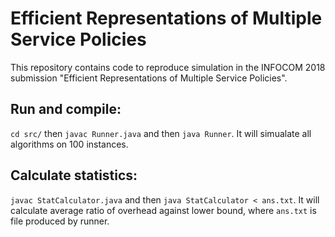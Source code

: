 # Efficient Representations of Multiple Service Policies

This repository contains code to reproduce simulation in the INFOCOM 2018 submission "Efficient Representations of Multiple Service Policies".

## Run and compile: 

`cd src/` then `javac Runner.java` and then `java Runner`. It will simualate all algorithms on 100 instances.

## Calculate statistics:

`javac StatCalculator.java` and then `java StatCalculator < ans.txt`. It will calculate average ratio of overhead against lower bound,  where `ans.txt` is file produced by runner.
